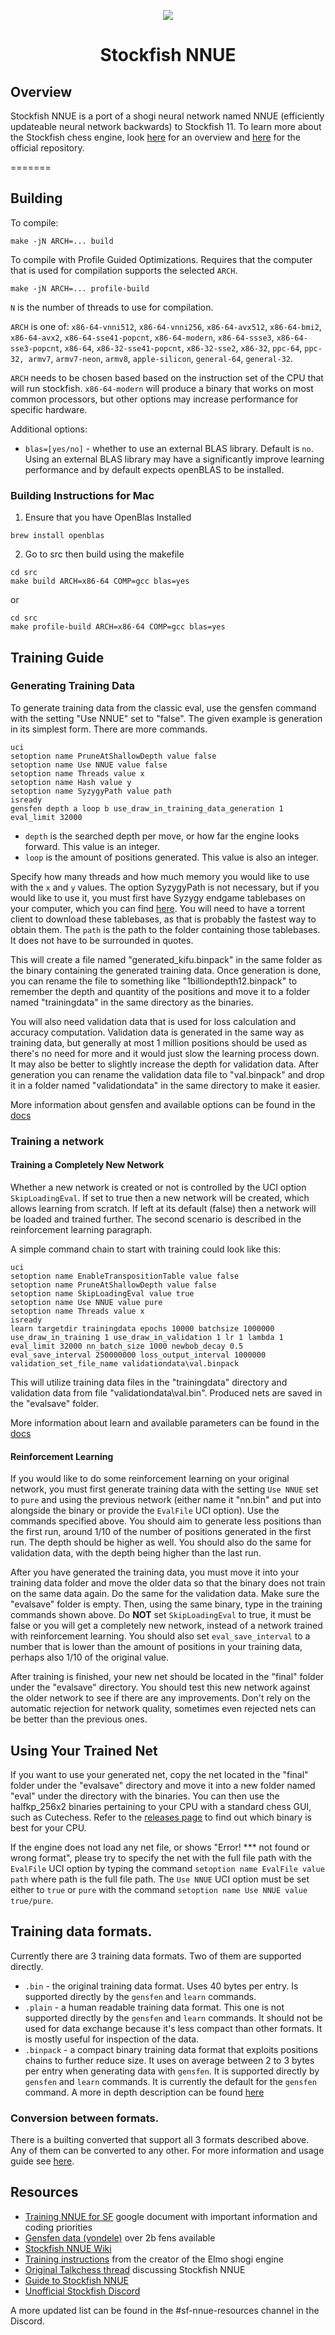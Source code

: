 <p align="center">
  <img src="https://cdn.discordapp.com/attachments/724700045525647420/729135226365804594/SFNNUE2.png">
</p>

<h1 align="center">Stockfish NNUE</h1>

## Overview

Stockfish NNUE is a port of a shogi neural network named NNUE (efficiently updateable neural network backwards) to Stockfish 11. To learn more about the Stockfish chess engine, look [here](stockfish.md) for an overview and [here](https://github.com/official-stockfish/Stockfish) for the official repository.

=======
## Building

To compile:
```
make -jN ARCH=... build
```

To compile with Profile Guided Optimizations. Requires that the computer that is used for compilation supports the selected `ARCH`.
```
make -jN ARCH=... profile-build
```

`N` is the number of threads to use for compilation.

`ARCH` is one of:
`x86-64-vnni512`, `x86-64-vnni256`, `x86-64-avx512`, `x86-64-bmi2`, `x86-64-avx2`,
`x86-64-sse41-popcnt`, `x86-64-modern`, `x86-64-ssse3`, `x86-64-sse3-popcnt`,
`x86-64`, `x86-32-sse41-popcnt`, `x86-32-sse2`, `x86-32`, `ppc-64`, `ppc-32,
armv7`, `armv7-neon`, `armv8`, `apple-silicon`, `general-64`, `general-32`.

`ARCH` needs to be chosen based based on the instruction set of the CPU that will run stockfish. `x86-64-modern` will produce a binary that works on most common processors, but other options may increase performance for specific hardware.

Additional options:

- `blas=[yes/no]` - whether to use an external BLAS library. Default is `no`. Using an external BLAS library may have a significantly improve learning performance and by default expects openBLAS to be installed.

### Building Instructions for Mac

1. Ensure that you have OpenBlas Installed
```
brew install openblas
```
2. Go to src then build using the makefile
```
cd src
make build ARCH=x86-64 COMP=gcc blas=yes
```
or
```
cd src
make profile-build ARCH=x86-64 COMP=gcc blas=yes
```

## Training Guide

### Generating Training Data

To generate training data from the classic eval, use the gensfen command with the setting "Use NNUE" set to "false". The given example is generation in its simplest form. There are more commands.

```
uci
setoption name PruneAtShallowDepth value false
setoption name Use NNUE value false
setoption name Threads value x
setoption name Hash value y
setoption name SyzygyPath value path
isready
gensfen depth a loop b use_draw_in_training_data_generation 1 eval_limit 32000
```

- `depth` is the searched depth per move, or how far the engine looks forward. This value is an integer.
- `loop` is the amount of positions generated. This value is also an integer.

Specify how many threads and how much memory you would like to use with the `x` and `y` values. The option SyzygyPath is not necessary, but if you would like to use it, you must first have Syzygy endgame tablebases on your computer, which you can find [here](http://oics.olympuschess.com/tracker/index.php). You will need to have a torrent client to download these tablebases, as that is probably the fastest way to obtain them. The `path` is the path to the folder containing those tablebases. It does not have to be surrounded in quotes.

This will create a file named "generated_kifu.binpack" in the same folder as the binary containing the generated training data. Once generation is done, you can rename the file to something like "1billiondepth12.binpack" to remember the depth and quantity of the positions and move it to a folder named "trainingdata" in the same directory as the binaries.

You will also need validation data that is used for loss calculation and accuracy computation. Validation data is generated in the same way as training data, but generally at most 1 million positions should be used as there's no need for more and it would just slow the learning process down. It may also be better to slightly increase the depth for validation data. After generation you can rename the validation data file to "val.binpack" and drop it in a folder named "validationdata" in the same directory to make it easier.

More information about gensfen and available options can be found in the [docs](docs/gensfen.md)

### Training a network

#### Training a Completely New Network

Whether a new network is created or not is controlled by the UCI option `SkipLoadingEval`. If set to true then a new network will be created, which allows learning from scratch. If left at its default (false) then a network will be loaded and trained further. The second scenario is described in the reinforcement learning paragraph.

A simple command chain to start with training could look like this:

```
uci
setoption name EnableTranspositionTable value false
setoption name PruneAtShallowDepth value false
setoption name SkipLoadingEval value true
setoption name Use NNUE value pure
setoption name Threads value x
isready
learn targetdir trainingdata epochs 10000 batchsize 1000000 use_draw_in_training 1 use_draw_in_validation 1 lr 1 lambda 1 eval_limit 32000 nn_batch_size 1000 newbob_decay 0.5 eval_save_interval 250000000 loss_output_interval 1000000 validation_set_file_name validationdata\val.binpack
```

This will utilize training data files in the "trainingdata" directory and validation data from file "validationdata\val.bin". Produced nets are saved in the "evalsave" folder.

More information about learn and available parameters can be found in the [docs](docs/learn.md)

#### Reinforcement Learning

If you would like to do some reinforcement learning on your original network, you must first generate training data with the setting `Use NNUE` set to `pure` and using the previous network (either name it "nn.bin" and put into alongside the binary or provide the `EvalFile` UCI option). Use the commands specified above. You should aim to generate less positions than the first run, around 1/10 of the number of positions generated in the first run. The depth should be higher as well. You should also do the same for validation data, with the depth being higher than the last run.

After you have generated the training data, you must move it into your training data folder and move the older data so that the binary does not train on the same data again. Do the same for the validation data. Make sure the "evalsave" folder is empty. Then, using the same binary, type in the training commands shown above. Do __NOT__ set `SkipLoadingEval` to true, it must be false or you will get a completely new network, instead of a network trained with reinforcement learning. You should also set `eval_save_interval` to a number that is lower than the amount of positions in your training data, perhaps also 1/10 of the original value.

After training is finished, your new net should be located in the "final" folder under the "evalsave" directory. You should test this new network against the older network to see if there are any improvements. Don't rely on the automatic rejection for network quality, sometimes even rejected nets can be better than the previous ones.

## Using Your Trained Net

If you want to use your generated net, copy the net located in the "final" folder under the "evalsave" directory and move it into a new folder named "eval" under the directory with the binaries. You can then use the halfkp_256x2 binaries pertaining to your CPU with a standard chess GUI, such as Cutechess. Refer to the [releases page](https://abrok.eu/stockfish) to find out which binary is best for your CPU.

If the engine does not load any net file, or shows "Error! *** not found or wrong format", please try to specify the net with the full file path with the `EvalFile` UCI option by typing the command `setoption name EvalFile value path` where path is the full file path. The `Use NNUE` UCI option must be set either to `true` or `pure` with the command `setoption name Use NNUE value true/pure`.

## Training data formats.

Currently there are 3 training data formats. Two of them are supported directly.

- `.bin` - the original training data format. Uses 40 bytes per entry. Is supported directly by the `gensfen` and `learn` commands.
- `.plain` - a human readable training data format. This one is not supported directly by the `gensfen` and `learn` commands. It should not be used for data exchange because it's less compact than other formats. It is mostly useful for inspection of the data.
- `.binpack` - a compact binary training data format that exploits positions chains to further reduce size. It uses on average between 2 to 3 bytes per entry when generating data with `gensfen`. It is supported directly by `gensfen` and `learn` commands. It is currently the default for the `gensfen` command. A more in depth description can be found [here](docs/binpack.md)

### Conversion between formats.

There is a builting converted that support all 3 formats described above. Any of them can be converted to any other. For more information and usage guide see [here](docs/convert.md).

## Resources

- [Training NNUE for SF](https://docs.google.com/document/d/1os5GH8GGJbV0nKAfXD-qySBclFzKKtXKHbAnA-un8tA/edit) google document with important information and coding priorities
- [Gensfen data (vondele)](https://drive.google.com/drive/folders/1mftuzYdl9o6tBaceR3d_VBQIrgKJsFpl) over 2b fens available
- [Stockfish NNUE Wiki](https://www.qhapaq.org/shogi/shogiwiki/stockfish-nnue/)
- [Training instructions](https://twitter.com/mktakizawa/status/1273042640280252416) from the creator of the Elmo shogi engine
- [Original Talkchess thread](http://talkchess.com/forum3/viewtopic.php?t=74059) discussing Stockfish NNUE
- [Guide to Stockfish NNUE](http://yaneuraou.yaneu.com/2020/06/19/stockfish-nnue-the-complete-guide/)
- [Unofficial Stockfish Discord](https://discord.gg/nv8gDtt)

A more updated list can be found in the #sf-nnue-resources channel in the Discord.
